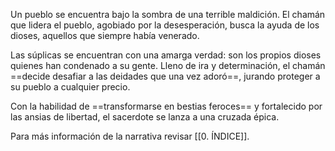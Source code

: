 
Un pueblo se encuentra bajo la sombra de una terrible maldición. El chamán que lidera el pueblo, agobiado por la desesperación, busca la ayuda de los dioses, aquellos que siempre había venerado.

Las súplicas se encuentran con una amarga verdad: son los propios dioses quienes han condenado a su gente. Lleno de ira y determinación, el chamán ==decide desafiar a las deidades que una vez adoró==, jurando proteger a su pueblo a cualquier precio.

Con la habilidad de ==transformarse en bestias feroces== y fortalecido por las ansias de libertad, el sacerdote se lanza a una cruzada épica.

Para más información de la narrativa revisar [[0. ÍNDICE]].
